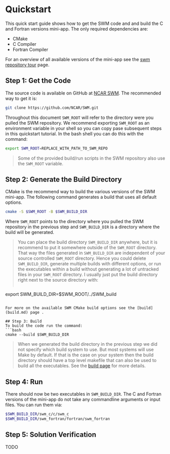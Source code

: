 # Quickstart

This quick start guide shows how to get the SWM code and and build the C and Fortran versions mini-app. The only required dependencies are:

- CMake
- C Compiler
- Fortran Compiler

For an overview of all available versions of the mini-app see the [swm repository tour](swm_repository_tour.md) page. 

## Step 1: Get the Code

The source code is available on GitHub at [NCAR SWM](https://github.com/NCAR/SWM). The recommended way to get it is:

```bash
git clone https://github.com/NCAR/SWM.git
```
Throughout this document `SWM_ROOT` will refer to the directory were you pulled the SWM repository. We recommend exporting `SWM_ROOT` as an environment variable in your shell so you can copy pase subsequent steps in this quickstart tutorial. In the bash shell you can do this with the command:
```bash
export SWM_ROOT=REPLACE_WITH_PATH_TO_SWM_REPO
```

> Some of the provided build/run scripts in the SWM repository also use the `SWM_ROOT` variable.

## Step 2: Generate the Build Directory 
CMake is the recommend way to build the various versions of the SWM mini-app. The following command generates a build that uses all default options. 

```bash
cmake -S $SWM_ROOT -B $SWM_BUILD_DIR
```

Where `SWM_ROOT` points to the directory where you pulled the SWM repository in the previous step and `SWM_BUILD_DIR` is a directory where the build will be generated. 

> You can place the build directory `SWM_BUILD_DIR` anywhere, but it is recommend to put it somewhere outside of the `SWM_ROOT` directory. That way the files generated in `SWM_BUILD_DIR` are independent of your source controlled `SWM_ROOT` directory. Hence you could delete `SWM_BUILD_DIR`, generate multiple builds with different options, or run the executables within a build without generating a lot of untracked files in your `SWM_ROOT` directory. I usually just put the build directory right next to the source directory with: 
>```bash
 export SWM_BUILD_DIR=$SWM_ROOT/../SWM_build
 ``` 

For more on the available SWM CMake build options see the [build](build.md) page .

## Step 3: Build
To build the code run the command: 
```bash
cmake --build $SWM_BUILD_DIR
```

>When we generated the build directory in the previous step we did not specify which build system to use. But most systems will use Make by default. If that is the case on your system then the build directory should have a top level makefile that can also be used to build all the executables. See the [build page](build.md) for more details.

## Step 4: Run
There should now be two executables in `SWM_BUILD_DIR`. The C and Fortran versions of the mini-app do not take any commandline arguments or input files. You can run them via:

```bash
$SWM_BUILD_DIR/swm_c/c/swm_c
$SWM_BUILD_DIR/swm_fortran/fortran/swm_fortran
```

## Step 5: Solution Verification
TODO
